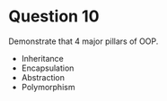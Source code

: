 # Question 10

Demonstrate that 4 major pillars of OOP.

- Inheritance
- Encapsulation
- Abstraction
- Polymorphism
